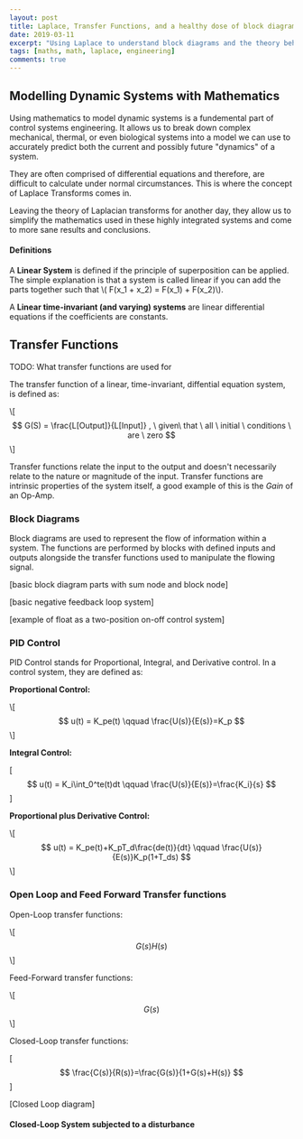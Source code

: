 ```yaml
---
layout: post
title: Laplace, Transfer Functions, and a healthy dose of block diagrams.
date: 2019-03-11
excerpt: "Using Laplace to understand block diagrams and the theory behind basic control systems"
tags: [maths, math, laplace, engineering]
comments: true
---
```


## Modelling Dynamic Systems with Mathematics

Using mathematics to model dynamic systems is a fundemental part of control systems engineering. It allows us to break down complex mechanical, thermal, or even biological systems into a model we can use to accurately predict both the current and possibly future "dynamics" of a system. 

They are often comprised of differential equations and therefore, are difficult to calculate under normal circumstances. This is where the concept of Laplace Transforms comes in.

Leaving the theory of Laplacian transforms for another day, they allow us to simplify the mathematics used in these highly integrated systems and come to more sane results and conclusions.

#### Definitions

A **Linear System** is defined if the principle of superposition can be applied. The simple explanation is that a system is called linear if you can add the parts together such that \\(  F(x_1 + x_2) = F(x_1) + F(x_2)\\).

A **Linear time-invariant (and varying) systems** are linear differential equations if the coefficients are constants. 

## Transfer Functions

TODO:  What transfer functions are used for

The transfer function of a linear, time-invariant, diffential equation system, is defined as:

\\[ $$
G(S) = \frac{L[Output]}{L[Input]} , \ given\ that \ all \ initial \ conditions \ are \ zero
$$ \\]

Transfer functions relate the input to the output and doesn't necessarily relate to the nature or magnitude of the input. Transfer functions are intrinsic properties of the system itself, a good example of this is the *Gain* of an Op-Amp.

### Block Diagrams

Block diagrams are used to represent the flow of information within a system. The functions are performed by blocks with defined inputs and outputs alongside the transfer functions used to manipulate the flowing signal.

[basic block diagram parts with sum node and block node]

[basic negative feedback loop system]

[example of float as a two-position on-off control system]

### PID Control

PID Control stands for Proportional, Integral, and Derivative control. In a control system, they are defined as:

**Proportional Control:**


\\[ $$
u(t) = K_pe(t) \qquad \frac{U(s)}{E(s)}=K_p
$$ \\]


**Integral Control:**

\[ $$
u(t) = K_i\int_0^te(t)dt \qquad \frac{U(s)}{E(s)}=\frac{K_i}{s}
$$ \]


**Proportional plus Derivative Control:**

\\[ $$
u(t) = K_pe(t)+K_pT_d\frac{de(t)}{dt} \qquad \frac{U(s)}{E(s)}K_p(1+T_ds)
$$ \\]


### Open Loop and Feed Forward Transfer functions

Open-Loop transfer functions:

\\[ $$
G(s)H(s)
$$ \\]

Feed-Forward transfer functions:

\\[ $$
G(s)
$$ \\]

Closed-Loop transfer functions:

\[
$$
\frac{C(s)}{R(s)}=\frac{G(s)}{1+G(s)+H(s)}
$$
\]

[Closed Loop diagram]

#### Closed-Loop System subjected to a disturbance

